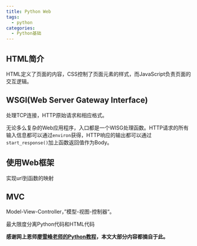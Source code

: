 ```yaml
---
title: Python Web
tags:
  - python
categories:
  - Python基础
---
```


## HTML简介
HTML定义了页面的内容，CSS控制了页面元素的样式，而JavaScript负责页面的交互逻辑。

<!--More-->
## WSGI(Web Server Gateway Interface)
处理TCP连接，HTTP原始请求和相应格式。


无论多么复杂的Web应用程序，入口都是一个WISG处理函数。HTTP请求的所有输入信息都可以通过`environ`获得，HTTP响应的输出都可以通过`start_response()`加上函数返回值作为Body。

## 使用Web框架
实现url到函数的映射

## MVC
Model-View-Controller，”模型-视图-控制器“。

最大限度分离Python代码和HTML代码

**感谢网上恩师[廖雪峰老师的Python教程][廖雪峰老师的教程]，本文大部分内容都摘自于此。**

[廖雪峰老师的教程]: http://www.liaoxuefeng.com/wiki/001374738125095c955c1e6d8bb493182103fac9270762a000









